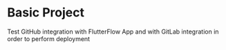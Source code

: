 # Basic Project
Test GitHub integration with FlutterFlow App and with GitLab integration in order to perform deployment
